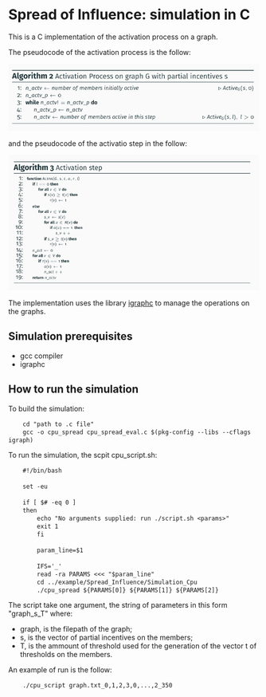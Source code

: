 # Spread of Influence: simulation in C

This is a C implementation of the activation process on a graph.

The pseudocode of the activation process is the follow:

![Pseudocode1](../../../assets/pseudocode1_1.jpg)

and the pseudocode of the activatio step in the follow:

![Pseudocode1](../../../assets/pseudocode2.jpg)

The implementation uses the library [igraphc](http://igraph.org/c/) to manage the operations on the graphs.

## Simulation prerequisites

* gcc compiler
* igraphc

## How to run the simulation

To build the simulation:

```
    cd "path to .c file"
    gcc -o cpu_spread cpu_spread_eval.c $(pkg-config --libs --cflags igraph)
```
To run the simulation, the scpit cpu_script.sh:

```
    #!/bin/bash

    set -eu

    if [ $# -eq 0 ]
    then
        echo "No arguments supplied: run ./script.sh <params>"
        exit 1
        fi

        param_line=$1

        IFS='_'
        read -ra PARAMS <<< "$param_line"
        cd ../example/Spread_Influence/Simulation_Cpu
        ./cpu_spread ${PARAMS[0]} ${PARAMS[1]} ${PARAMS[2]}
```

The script take one argument, the string of parameters in this form "graph_s_T" where:

* graph, is the filepath of the graph;
* s, is the vector of partial incentives on the members;
* T, is the ammount of threshold used for the generation of the vector t of thresholds on the members.

An example of run is the follow:

```
    ./cpu_script graph.txt_0,1,2,3,0,...,2_350
```
